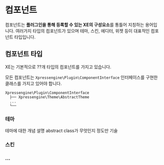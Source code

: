# 컴포넌트

컴포넌트는 **플러그인을 통해 등록할 수 있는 XE의 구성요소**를 통틀어 지칭하는 용어입니다. 여러가지 타입의 컴포넌트가 있으며 테마, 스킨, 에디터, 위젯 등이 대표적인 컴포넌트 타입입니다.



## 컴포넌트 타입

XE는 기본적으로 ??개 타입의 컴포넌트를 가지고 있습니다.

모든 컴포넌트는 `Xpressengine\Plugin\ComponentInterface` 인터페이스를 구현한 클래스를 가지고 있어야 합니다.



```
Xpressengine\Plugin\ComponentInterface
  ├── Xpressengine\Theme\AbstractTheme
  ...
  └── 
```



### 테마
테마에 대한 개념 설명
abstract class가 무엇인지 정도만 기술

### 스킨


### ...


